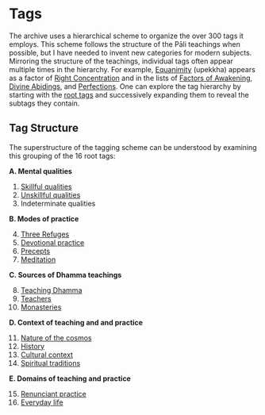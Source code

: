 # Tags
The archive uses a hierarchical scheme to organize the over 300 tags it employs. This scheme follows the structure of the Pāli teachings when possible, but I have needed to invent new categories for modern subjects. Mirroring the structure of the teachings, individual tags often appear multiple times in the hierarchy. For example, [Equanimity](tag:) (upekkha) appears as a factor of [Right Concentration](tag:) and in the lists of [Factors of Awakening](tag:), [Divine Abidings](tag:), and [Perfections](tag:). One can explore the tag hierarchy by starting with the [root tags](drilldown:) and successively expanding them to reveal the subtags they contain.

## Tag Structure

The superstructure of the tagging scheme can be understood by examining this grouping of the 16 root tags:

__A. Mental qualities__

1. [Skillful qualities](tag:)
2. [Unskillful qualities](tag:)
3. Indeterminate qualities

 __B. Modes of practice__

4. [Three Refuges](tag:)
5. [Devotional practice](tag:)
6. [Precepts](tag:)
7. [Meditation](tag:)

 __C. Sources of Dhamma teachings__

8. [Teaching Dhamma](tag:)
9. [Teachers](tag:)
10. [Monasteries](tag:)

 __D. Context of teaching and and practice__

11. [Nature of the cosmos](tag:)
12. [History](tag:)
13. [Cultural context](tag:)
14. [Spiritual traditions](tag:)

 __E. Domains of teaching and practice__

15. [Renunciant practice](tag:)
16. [Everyday life](tag:)

